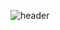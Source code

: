![header](https://capsule-render.vercel.app/api?type=cylinder&color=7f03fc&text=Hi!&desc=abcd&fontColor=18ff03&height=250&fontSize=115)

